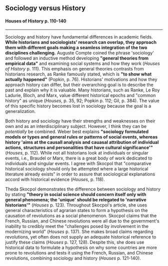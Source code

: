 ## Sociology versus History
#### Houses of History p. 110-140
---

Sociology and history have fundamental differences in academic fields. **While historians and sociologists' research can overlap, they approach them with different goals making a seamless integration of the two disciplines challenging.** Auguste Compte coined the phrase 'sociology' and followed an inductive method developing **"general theories from empirical data"** and examining social systems and how they work (_Houses of History_ p. 111). This emphasis on general theories contrasts from historians research,  as Ranke famously stated, which is **"to show what actually happened"** (Popkin, p. 76). Historians' motivations and how they approach history can differ, but their overarching goal is to describe the past and explain why it is valuable. Many historians, such as Ranke, Le Roy Ladurie, Bloch, and Marx, value different historical epochs and "common history" as unique (_Houses_, p. 35, 92; Popkin p. 112; Gil, p. 384). The value of this specific history becomes lost in sociology because the goal is a generalization.

Both history and sociology have their strengths and weaknesses on their own and as an interdisciplinary subject. However, I think they can be _potentially_ be combined. Weber best explains **"sociology formulated models or types and general rules or patterns of social events, whereas history 'aims at the causall analysis and cauasal attribution of individual actions, structures and personalities that have cultural significance'"** (_Houses_, p. 112). While not all historians look at individuals or singular events, i.e., Braudel or Marx, there is a great body of work dedicated to individuals and singular events. I agree with Skocpol that "comparative historical sociology should only be attempted where a large historical literature already exists" in order to assure that sociological explanations accord with historical evidence (_Houses_, p. 118).

Theda Skocpol demonstrates the difference between sociology and history by stating **"theory in social science should concern itself only with general phenomena; the 'unique' should be relegated to 'narrative historians'"** (_Houses_ p. 123). Throughout Skocpol's article, she uses general characteristics of agrarian states to form a hypothesis on the causation of revolutions as a social phenomenon. Skocpol claims that the French, Russian, and Chinese revolutions were all due to the government's inability to credibly meet the "challenges posed by involvement in the modernizing world" (_Houses_ p. 137). She makes broad claims regarding revolutions, yet often does not supply an adequate historical reference to justify these claims (_Houses_ p. 127, 128). Despite this, she does use historical data to formulate a hypothesis on why some countries are more prone to revolutions and tests it using the French, Russian, and Chinese revolutions, combining sociology and history (_Houses_ p. 121-140).
